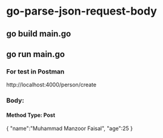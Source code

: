 # go-parse-json-request-body
## go build main.go
## go run main.go

### For test in Postman
http://localhost:4000/person/create
### Body:
#### Method Type: Post
{
    "name":"Muhammad Manzoor Faisal",
    "age":25
}
